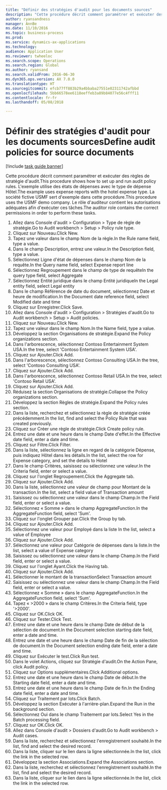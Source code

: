 ```yaml
--- 
title: "Définir des stratégies d'audit pour les documents sources"
description: "Cette procédure décrit comment paramétrer et exécuter des règles de stratégie d'audit."
author: ryansandness
manager: AnnBe
ms.date: 11/10/2016
ms.topic: business-process
ms.prod: 
ms.service: dynamics-ax-applications
ms.technology: 
audience: Application User
ms.reviewer: twheeloc
ms.search.scope: Operations
ms.search.region: Global
ms.author: ryansand
ms.search.validFrom: 2016-06-30
ms.dyn365.ops.version: AX 7.0.0
ms.translationtype: HT
ms.sourcegitcommit: efcb77ff883b29a4bbaba27551e02311742afbbd
ms.openlocfilehash: 5bb66578ee6118eeffeb3a89b84077e56c4fff11
ms.contentlocale: fr-fr
ms.lasthandoff: 05/08/2018

---
```

# <a name="define-audit-policies-for-source-documents"></a><span data-ttu-id="1c9a0-103">Définir des stratégies d'audit pour les documents sources</span><span class="sxs-lookup"><span data-stu-id="1c9a0-103">Define audit policies for source documents</span></span>

[!include [task guide banner](../../includes/task-guide-banner.md)]

<span data-ttu-id="1c9a0-104">Cette procédure décrit comment paramétrer et exécuter des règles de stratégie d'audit.</span><span class="sxs-lookup"><span data-stu-id="1c9a0-104">This procedure shows how to set up and run audit policy rules.</span></span> <span data-ttu-id="1c9a0-105">L'exemple utilise des états de dépenses avec le type de dépense Hôtel.</span><span class="sxs-lookup"><span data-stu-id="1c9a0-105">The example uses expense reports with the hotel expense type.</span></span> <span data-ttu-id="1c9a0-106">La société fictive USMF sert d'exemple dans cette procédure.</span><span class="sxs-lookup"><span data-stu-id="1c9a0-106">This procedure uses the USMF demo company.</span></span> <span data-ttu-id="1c9a0-107">Le rôle d'auditeur contient les autorisations adéquates afin d'exécuter ces tâches.</span><span class="sxs-lookup"><span data-stu-id="1c9a0-107">The auditor role contains the correct permissions in order to perform these tasks.</span></span>

1. <span data-ttu-id="1c9a0-108">Allez dans Console d'audit > Configuration > Type de règle de stratégie.</span><span class="sxs-lookup"><span data-stu-id="1c9a0-108">Go to Audit workbench > Setup > Policy rule type.</span></span>
2. <span data-ttu-id="1c9a0-109">Cliquez sur Nouveau.</span><span class="sxs-lookup"><span data-stu-id="1c9a0-109">Click New.</span></span>
3. <span data-ttu-id="1c9a0-110">Tapez une valeur dans le champ Nom de la règle.</span><span class="sxs-lookup"><span data-stu-id="1c9a0-110">In the Rule name field, type a value.</span></span>
4. <span data-ttu-id="1c9a0-111">Dans le champ Description, entrez une valeur.</span><span class="sxs-lookup"><span data-stu-id="1c9a0-111">In the Description field, type a value.</span></span>
5. <span data-ttu-id="1c9a0-112">Sélectionnez Ligne d'état de dépenses dans le champ Nom de la requête.</span><span class="sxs-lookup"><span data-stu-id="1c9a0-112">In the Query name field, select Expense report line</span></span>
6. <span data-ttu-id="1c9a0-113">Sélectionnez Regroupement dans le champ de type de requête</span><span class="sxs-lookup"><span data-stu-id="1c9a0-113">In the query type field, select Aggregate</span></span>
7. <span data-ttu-id="1c9a0-114">Sélectionnez Entité juridique dans le champ Entité juridique</span><span class="sxs-lookup"><span data-stu-id="1c9a0-114">In the Legal entity field, select Legal entity</span></span>
8. <span data-ttu-id="1c9a0-115">Dans le champ Référence de date du document, sélectionnez Date et heure de modification.</span><span class="sxs-lookup"><span data-stu-id="1c9a0-115">In the Document date reference field, select Modified date and time</span></span>
9. <span data-ttu-id="1c9a0-116">Cliquez sur Enregistrer.</span><span class="sxs-lookup"><span data-stu-id="1c9a0-116">Click Save.</span></span>
10. <span data-ttu-id="1c9a0-117">Allez dans Console d'audit > Configuration > Stratégies d'audit.</span><span class="sxs-lookup"><span data-stu-id="1c9a0-117">Go to Audit workbench > Setup > Audit policies.</span></span>
11. <span data-ttu-id="1c9a0-118">Cliquez sur Nouveau.</span><span class="sxs-lookup"><span data-stu-id="1c9a0-118">Click New.</span></span>
12. <span data-ttu-id="1c9a0-119">Tapez une valeur dans le champ Nom.</span><span class="sxs-lookup"><span data-stu-id="1c9a0-119">In the Name field, type a value.</span></span>
13. <span data-ttu-id="1c9a0-120">Développez la section Organisations de stratégie.</span><span class="sxs-lookup"><span data-stu-id="1c9a0-120">Expand the Policy organizations section.</span></span>
14. <span data-ttu-id="1c9a0-121">Dans l'arborescence, sélectionnez Contoso Entertainment System USA.</span><span class="sxs-lookup"><span data-stu-id="1c9a0-121">In the tree, select 'Contoso Entertainment System USA'.</span></span>
15. <span data-ttu-id="1c9a0-122">Cliquez sur Ajouter.</span><span class="sxs-lookup"><span data-stu-id="1c9a0-122">Click Add.</span></span>
16. <span data-ttu-id="1c9a0-123">Dans l'arborescence, sélectionnez Contoso Consulting USA.</span><span class="sxs-lookup"><span data-stu-id="1c9a0-123">In the tree, select 'Contoso Consulting USA'.</span></span>
17. <span data-ttu-id="1c9a0-124">Cliquez sur Ajouter.</span><span class="sxs-lookup"><span data-stu-id="1c9a0-124">Click Add.</span></span>
18. <span data-ttu-id="1c9a0-125">Dans l'arborescence, sélectionnez Contoso Retail USA.</span><span class="sxs-lookup"><span data-stu-id="1c9a0-125">In the tree, select 'Contoso Retail USA'.</span></span>
19. <span data-ttu-id="1c9a0-126">Cliquez sur Ajouter.</span><span class="sxs-lookup"><span data-stu-id="1c9a0-126">Click Add.</span></span>
20. <span data-ttu-id="1c9a0-127">Réduisez la section Organisations de stratégie.</span><span class="sxs-lookup"><span data-stu-id="1c9a0-127">Collapse the Policy organizations section.</span></span>
21. <span data-ttu-id="1c9a0-128">Développez la section Règles de stratégie.</span><span class="sxs-lookup"><span data-stu-id="1c9a0-128">Expand the Policy rules section.</span></span>
22. <span data-ttu-id="1c9a0-129">Dans la liste, recherchez et sélectionnez la règle de stratégie créée précédemment.</span><span class="sxs-lookup"><span data-stu-id="1c9a0-129">In the list, find and select the Policy Rule that was created previously.</span></span>
23. <span data-ttu-id="1c9a0-130">Cliquez sur Créer une règle de stratégie.</span><span class="sxs-lookup"><span data-stu-id="1c9a0-130">Click Create policy rule.</span></span>
24. <span data-ttu-id="1c9a0-131">Entrez une date et une heure dans le champ Date d'effet.</span><span class="sxs-lookup"><span data-stu-id="1c9a0-131">In the Effective date field, enter a date and time.</span></span>
25. <span data-ttu-id="1c9a0-132">Cliquez sur Filtre.</span><span class="sxs-lookup"><span data-stu-id="1c9a0-132">Click Filter.</span></span>
26. <span data-ttu-id="1c9a0-133">Dans la liste, sélectionnez la ligne en regard de la catégorie Dépense, puis indiquez Hôtel dans les détails.</span><span class="sxs-lookup"><span data-stu-id="1c9a0-133">In the list, select the row for Expense category, and set the details to Hotel</span></span>
27. <span data-ttu-id="1c9a0-134">Dans le champ Critères, saisissez ou sélectionnez une valeur.</span><span class="sxs-lookup"><span data-stu-id="1c9a0-134">In the Criteria field, enter or select a value.</span></span>
28. <span data-ttu-id="1c9a0-135">Cliquez sur l'onglet Regroupement.</span><span class="sxs-lookup"><span data-stu-id="1c9a0-135">Click the Aggregate tab.</span></span>
29. <span data-ttu-id="1c9a0-136">Cliquez sur Ajouter.</span><span class="sxs-lookup"><span data-stu-id="1c9a0-136">Click Add.</span></span>
30. <span data-ttu-id="1c9a0-137">Dans la liste, sélectionnez une valeur de champ pour Montant de la transaction.</span><span class="sxs-lookup"><span data-stu-id="1c9a0-137">In the list, select a field value of Transaction amount</span></span>
31. <span data-ttu-id="1c9a0-138">Saisissez ou sélectionnez une valeur dans le champ Champ.</span><span class="sxs-lookup"><span data-stu-id="1c9a0-138">In the Field field, enter or select a value.</span></span>
32. <span data-ttu-id="1c9a0-139">Sélectionnez « Somme » dans le champ AggregateFunction.</span><span class="sxs-lookup"><span data-stu-id="1c9a0-139">In the AggregateFunction field, select 'Sum'.</span></span>
33. <span data-ttu-id="1c9a0-140">Cliquez sur l'onglet Grouper par.</span><span class="sxs-lookup"><span data-stu-id="1c9a0-140">Click the Group by tab.</span></span>
34. <span data-ttu-id="1c9a0-141">Cliquez sur Ajouter.</span><span class="sxs-lookup"><span data-stu-id="1c9a0-141">Click Add.</span></span>
35. <span data-ttu-id="1c9a0-142">Sélectionnez une valeur pour Employé dans la liste </span><span class="sxs-lookup"><span data-stu-id="1c9a0-142">In the list, select a value of Employee</span></span> 
36. <span data-ttu-id="1c9a0-143">Cliquez sur Ajouter.</span><span class="sxs-lookup"><span data-stu-id="1c9a0-143">Click Add.</span></span>
37. <span data-ttu-id="1c9a0-144">Sélectionnez une valeur pour Catégorie de dépenses dans la liste.</span><span class="sxs-lookup"><span data-stu-id="1c9a0-144">In the list, select a value of Expense category</span></span>
38. <span data-ttu-id="1c9a0-145">Saisissez ou sélectionnez une valeur dans le champ Champ.</span><span class="sxs-lookup"><span data-stu-id="1c9a0-145">In the Field field, enter or select a value.</span></span>
39. <span data-ttu-id="1c9a0-146">Cliquez sur l'onglet Ayant.</span><span class="sxs-lookup"><span data-stu-id="1c9a0-146">Click the Having tab.</span></span>
40. <span data-ttu-id="1c9a0-147">Cliquez sur Ajouter.</span><span class="sxs-lookup"><span data-stu-id="1c9a0-147">Click Add.</span></span>
41. <span data-ttu-id="1c9a0-148">Sélectionner le montant de la transaction</span><span class="sxs-lookup"><span data-stu-id="1c9a0-148">Select Transaction amount</span></span>
42. <span data-ttu-id="1c9a0-149">Saisissez ou sélectionnez une valeur dans le champ Champ.</span><span class="sxs-lookup"><span data-stu-id="1c9a0-149">In the Field field, enter or select a value.</span></span>
43. <span data-ttu-id="1c9a0-150">Sélectionnez « Somme » dans le champ AggregateFunction.</span><span class="sxs-lookup"><span data-stu-id="1c9a0-150">In the AggregateFunction field, select 'Sum'.</span></span>
44. <span data-ttu-id="1c9a0-151">Tapez « >2000 » dans le champ Critères.</span><span class="sxs-lookup"><span data-stu-id="1c9a0-151">In the Criteria field, type '>2000'.</span></span>
45. <span data-ttu-id="1c9a0-152">Cliquez sur OK.</span><span class="sxs-lookup"><span data-stu-id="1c9a0-152">Click OK.</span></span>
46. <span data-ttu-id="1c9a0-153">Cliquez sur Tester.</span><span class="sxs-lookup"><span data-stu-id="1c9a0-153">Click Test.</span></span>
47. <span data-ttu-id="1c9a0-154">Entrez une date et une heure dans le champ Date de début de la sélection de document.</span><span class="sxs-lookup"><span data-stu-id="1c9a0-154">In the Document selection starting date field, enter a date and time.</span></span>
48. <span data-ttu-id="1c9a0-155">Entrez une date et une heure dans le champ Date de fin de la sélection de document.</span><span class="sxs-lookup"><span data-stu-id="1c9a0-155">In the Document selection ending date field, enter a date and time.</span></span>
49. <span data-ttu-id="1c9a0-156">Cliquez sur Exécuter le test.</span><span class="sxs-lookup"><span data-stu-id="1c9a0-156">Click Run test.</span></span>
50. <span data-ttu-id="1c9a0-157">Dans le volet Actions, cliquez sur Stratégie d'audit.</span><span class="sxs-lookup"><span data-stu-id="1c9a0-157">On the Action Pane, click Audit policy.</span></span>
51. <span data-ttu-id="1c9a0-158">Cliquez sur Options supplémentaires.</span><span class="sxs-lookup"><span data-stu-id="1c9a0-158">Click Additional options.</span></span>
52. <span data-ttu-id="1c9a0-159">Entrez une date et une heure dans le champ Date de début.</span><span class="sxs-lookup"><span data-stu-id="1c9a0-159">In the Starting date field, enter a date and time.</span></span>
53. <span data-ttu-id="1c9a0-160">Entrez une date et une heure dans le champ Date de fin.</span><span class="sxs-lookup"><span data-stu-id="1c9a0-160">In the Ending date field, enter a date and time.</span></span>
54. <span data-ttu-id="1c9a0-161">Cliquez sur Traitement par lots.</span><span class="sxs-lookup"><span data-stu-id="1c9a0-161">Click Batch.</span></span>
55. <span data-ttu-id="1c9a0-162">Développez la section Exécuter à l'arrière-plan.</span><span class="sxs-lookup"><span data-stu-id="1c9a0-162">Expand the Run in the background section.</span></span>
56. <span data-ttu-id="1c9a0-163">Sélectionnez Oui dans le champ Traitement par lots.</span><span class="sxs-lookup"><span data-stu-id="1c9a0-163">Select Yes in the Batch processing field.</span></span>
57. <span data-ttu-id="1c9a0-164">Cliquez sur OK.</span><span class="sxs-lookup"><span data-stu-id="1c9a0-164">Click OK.</span></span>
58. <span data-ttu-id="1c9a0-165">Allez dans Console d'audit > Dossiers d'audit.</span><span class="sxs-lookup"><span data-stu-id="1c9a0-165">Go to Audit workbench > Audit cases.</span></span>
59. <span data-ttu-id="1c9a0-166">Dans la liste, recherchez et sélectionnez l'enregistrement souhaité.</span><span class="sxs-lookup"><span data-stu-id="1c9a0-166">In the list, find and select the desired record.</span></span>
60. <span data-ttu-id="1c9a0-167">Dans la liste, cliquer sur le lien dans la ligne sélectionnée.</span><span class="sxs-lookup"><span data-stu-id="1c9a0-167">In the list, click the link in the selected row.</span></span>
61. <span data-ttu-id="1c9a0-168">Développez la section Associations.</span><span class="sxs-lookup"><span data-stu-id="1c9a0-168">Expand the Associations section.</span></span>
62. <span data-ttu-id="1c9a0-169">Dans la liste, recherchez et sélectionnez l'enregistrement souhaité.</span><span class="sxs-lookup"><span data-stu-id="1c9a0-169">In the list, find and select the desired record.</span></span>
63. <span data-ttu-id="1c9a0-170">Dans la liste, cliquer sur le lien dans la ligne sélectionnée.</span><span class="sxs-lookup"><span data-stu-id="1c9a0-170">In the list, click the link in the selected row.</span></span>


